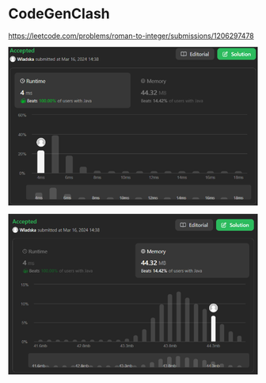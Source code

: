 # CodeGenClash

https://leetcode.com/problems/roman-to-integer/submissions/1206297478

![runtime](./images/leetcodesummary/runtime.png)

![memory](./images/leetcodesummary/memory.png)